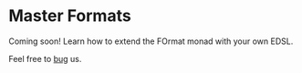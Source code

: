 Master Formats
==============

Coming soon! Learn how to extend the FOrmat monad with your own EDSL.

Feel free to [bug](https://github.com/Zankoku-Okuno/neptune/issues) us.
